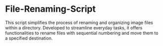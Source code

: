 # File-Renaming-Script
This script simplifies the process of renaming and organizing image files within a directory. Developed to streamline everyday tasks, it offers functionalities to rename files with sequential numbering and move them to a specified destination.
